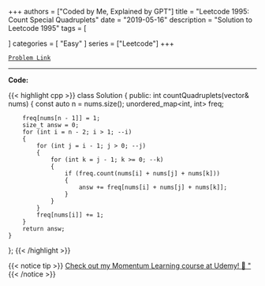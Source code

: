 
+++
authors = ["Coded by Me, Explained by GPT"]
title = "Leetcode 1995: Count Special Quadruplets"
date = "2019-05-16"
description = "Solution to Leetcode 1995"
tags = [
    
]
categories = [
    "Easy"
]
series = ["Leetcode"]
+++



[`Problem Link`](https://leetcode.com/problems/count-special-quadruplets/description/)

---

**Code:**

{{< highlight cpp >}}
class Solution {
public:
    int countQuadruplets(vector<int>& nums) {
        const auto n = nums.size();
        unordered_map<int, int> freq;
        
        freq[nums[n - 1]] = 1;
        size_t answ = 0;
        for (int i = n - 2; i > 1; --i)
        {
            for (int j = i - 1; j > 0; --j)
            {
                for (int k = j - 1; k >= 0; --k)
                {
                    if (freq.count(nums[i] + nums[j] + nums[k]))
                    {
                        answ += freq[nums[i] + nums[j] + nums[k]];
                    }
                }
            }
            freq[nums[i]] += 1;
        }
        return answ;
    }
};
{{< /highlight >}}



{{< notice tip >}}
[Check out my Momentum Learning course at Udemy! 🚀 "](https://www.udemy.com/course/blind-75-the-data-structures-and-algorithms-essentials/)
{{< /notice >}}


